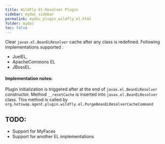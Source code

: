 ```yaml
---
title: WildFly-El-Resolver Plugin
sidebar: mydoc_sidebar
permalink: mydoc_plugin_wildfly_el.html
folder: mydoc
toc: false
---
```


Clear `javax.el.BeanELResolver` cache after any class is redefined.
Following implementations supported :
* JuelEL,
* ApacheCommons EL
* JBossEL.

#### Implementation notes:
Plugin initialization is triggered after at the end of `javax.el.BeanELResolver` constructor.
Method `__resetCache` is inserted into `javax.el.BeanELResolver` class. This method is called
by `org.hotswap.agent.plugin.wildfly.el.PurgeBeanELResolverCacheCommand`

## TODO:
* Support for MyFaces
* Support for another EL implementations
